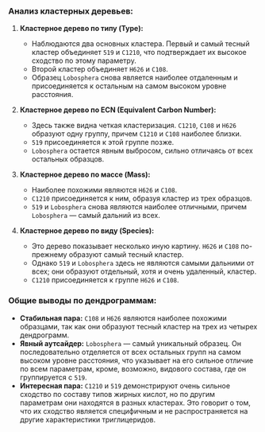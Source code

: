 ### Анализ кластерных деревьев:

1.  **Кластерное дерево по типу (Type):**
    *   Наблюдаются два основных кластера. Первый и самый тесный кластер объединяет `519` и `C1210`, что подтверждает их высокое сходство по этому параметру.
    *   Второй кластер объединяет `H626` и `C108`.
    *   Образец `Lobosphera` снова является наиболее отдаленным и присоединяется к остальным на самом высоком уровне расстояния.

2.  **Кластерное дерево по ECN (Equivalent Carbon Number):**
    *   Здесь также видна четкая кластеризация. `C1210`, `C108` и `H626` образуют одну группу, причем `C1210` и `C108` наиболее близки.
    *   `519` присоединяется к этой группе позже.
    *   `Lobosphera` остается явным выбросом, сильно отличаясь от всех остальных образцов.

3.  **Кластерное дерево по массе (Mass):**
    *   Наиболее похожими являются `H626` и `C108`.
    *   `C1210` присоединяется к ним, образуя кластер из трех образцов.
    *   `519` и `Lobosphera` снова являются наиболее отличными, причем `Lobosphera` — самый дальний из всех.

4.  **Кластерное дерево по виду (Species):**
    *   Это дерево показывает несколько иную картину. `H626` и `C108` по-прежнему образуют самый тесный кластер.
    *   Однако `519` и `Lobosphera` здесь не являются самыми дальними от всех; они образуют отдельный, хотя и очень удаленный, кластер.
    *   `C1210` присоединяется к группе `H626` и `C108`.

### Общие выводы по дендрограммам:

*   **Стабильная пара:** `C108` и `H626` являются наиболее похожими образцами, так как они образуют тесный кластер на трех из четырех дендрограмм.
*   **Явный аутсайдер:** `Lobosphera` — самый уникальный образец. Он последовательно отделяется от всех остальных групп на самом высоком уровне расстояния, что указывает на его сильное отличие по всем параметрам, кроме, возможно, видового состава, где он группируется с `519`.
*   **Интересная пара:** `C1210` и `519` демонстрируют очень сильное сходство по составу типов жирных кислот, но по другим параметрам они находятся в разных кластерах. Это говорит о том, что их сходство является специфичным и не распространяется на другие характеристики триглицеридов.
